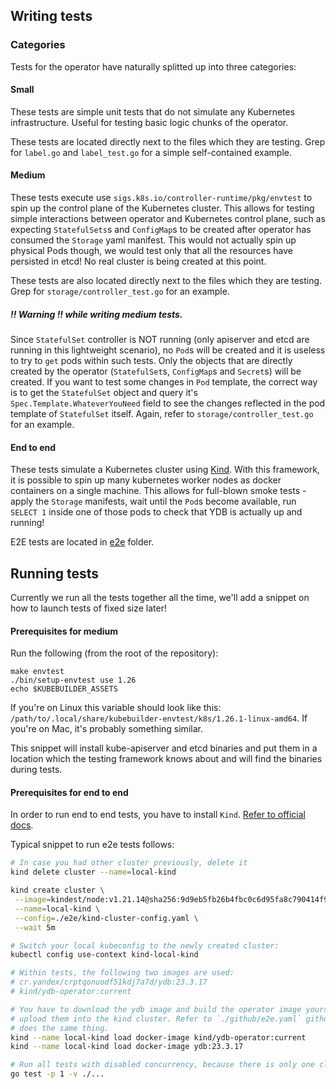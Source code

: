 ## Writing tests

### Categories

Tests for the operator have naturally splitted up into three categories:

#### Small

These tests are simple unit tests that do not simulate any Kubernetes infrastructure.
Useful for testing basic logic chunks of the operator.

These tests are located directly next to the files which they are testing. Grep for
`label.go` and `label_test.go` for a simple self-contained example.

#### Medium

These tests execute use `sigs.k8s.io/controller-runtime/pkg/envtest` to spin up the
control plane of the Kubernetes cluster. This allows for testing simple interactions
between operator and Kubernetes control plane, such as expecting `StatefulSets`s and
`ConfigMap`s to be created after operator has consumed the `Storage` yaml manifest.
This would not actually spin up physical Pods though, we would test only that all the
resources have persisted in etcd! No real cluster is being created at this point.

These tests are also located directly next to the files which they are testing. Grep
for `storage/controller_test.go` for an example.

##### !! Warning !! while writing medium tests.

Since `StatefulSet` controller is NOT running (only apiserver and etcd are running in
this lightweight scenario), no `Pod`s will be created and it is useless to try to
`get` pods within such tests. Only the objects that are directly created by the
operator (`StatefulSet`s, `ConfigMap`s and `Secret`s) will be created. If you want to
test some changes in `Pod` template, the correct way is to get the `StatefulSet`
object and query it's `Spec.Template.WhateverYouNeed` field to see the changes
reflected in the pod template of `StatefulSet` itself. Again, refer to
`storage/controller_test.go` for an example.

#### End to end

These tests simulate a Kubernetes cluster using [Kind](https://kind.sigs.k8s.io/).
With this framework, it is possible to spin up many kubernetes worker nodes as docker
containers on a single machine. This allows for full-blown smoke tests - apply the
`Storage` manifests, wait until the `Pod`s become available, run `SELECT 1` inside
one of those pods to check that YDB is actually up and running!

E2E tests are located in [e2e](../e2e) folder.

## Running tests

Currently we run all the tests together all the time, we'll add a snippet on how to
launch tests of fixed size later!

#### Prerequisites for medium

Run the following (from the root of the repository):

```
make envtest
./bin/setup-envtest use 1.26
echo $KUBEBUILDER_ASSETS
```

If you're on Linux this variable should look like this:
`/path/to/.local/share/kubebuilder-envtest/k8s/1.26.1-linux-amd64`. If you're on Mac,
it's probably something similar.

This snippet will install kube-apiserver and etcd binaries and put them in a location
which the testing framework knows about and will find the binaries during tests.

#### Prerequisites for end to end

In order to run end to end tests, you have to install `Kind`.
[Refer to official docs](https://kind.sigs.k8s.io/docs/user/quick-start/#installation).

Typical snippet to run e2e tests follows:

```bash
# In case you had other cluster previously, delete it
kind delete cluster --name=local-kind

kind create cluster \
 --image=kindest/node:v1.21.14@sha256:9d9eb5fb26b4fbc0c6d95fa8c790414f9750dd583f5d7cee45d92e8c26670aa1 \
 --name=local-kind \
 --config=./e2e/kind-cluster-config.yaml \
 --wait 5m

# Switch your local kubeconfig to the newly created cluster:
kubectl config use-context kind-local-kind

# Within tests, the following two images are used:
# cr.yandex/crptqonuodf51kdj7a7d/ydb:23.3.17
# kind/ydb-operator:current

# You have to download the ydb image and build the operator image yourself. Then, explicitly
# upload them into the kind cluster. Refer to `./github/e2e.yaml` github workflow which essentially
# does the same thing.
kind --name local-kind load docker-image kind/ydb-operator:current
kind --name local-kind load docker-image ydb:23.3.17

# Run all tests with disabled concurrency, because there is only one cluster to run tests against
go test -p 1 -v ./...
```
